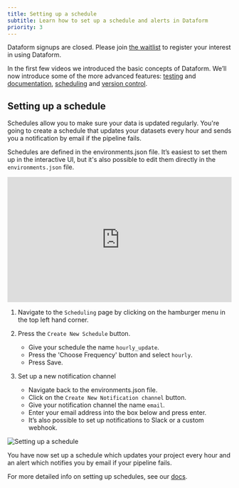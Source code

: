 ```yaml
---
title: Setting up a schedule
subtitle: Learn how to set up a schedule and alerts in Dataform
priority: 3
---
```


<div className="bp3-callout bp3-icon-info-sign bp3-intent-warning" markdown="1">
Dataform signups are closed. Please join
  <a
    target="_blank"
    rel="noopener"
    href="https://forms.gle/YBfHb6CWLD4Kmbd46"
  >the waitlist</a> to register your interest in using Dataform.
</div>

In the first few videos we introduced the basic concepts of Dataform. We’ll now introduce some of the more advanced features: [testing](https://docs.dataform.co/guides/assertions) and [documentation](https://docs.dataform.co/guides/datasets/documentation), [scheduling](https://docs.dataform.co/dataform-web/scheduling) and [version control](https://docs.dataform.co/dataform-web/version-control).

## Setting up a schedule

Schedules allow you to make sure your data is updated regularly. You're going to create a schedule that updates your datasets every hour and sends you a notification by email if the pipeline fails.

Schedules are defined in the environments.json file. It’s easiest to set them up in the interactive UI, but it's also possible to edit them directly in the `environments.json` file.

<div style="position: relative; padding-bottom: 55.93750000000001%; height: 0;"><iframe src="https://www.loom.com/embed/28219ff65f9c4faca1604289c07cae3c" frameborder="0" webkitallowfullscreen mozallowfullscreen allowfullscreen style="position: absolute; top: 0; left: 0; width: 100%; height: 100%;"></iframe></div>

1. Navigate to the `Scheduling` page by clicking on the hamburger menu in the top left hand corner.

2. Press the `Create New Schedule` button.

   - Give your schedule the name `hourly_update`.
   - Press the 'Choose Frequency' button and select `hourly`.
   - Press Save.

3. Set up a new notification channel

   - Navigate back to the environments.json file.
   - Click on the `Create New Notification channel` button.
   - Give your notification channel the name `email`.
   - Enter your email address into the box below and press enter.
   - It’s also possible to set up notifications to Slack or a custom webhook.

<img src="https://assets.dataform.co/getting%20started%20tutorial/schedululing/Screenshot%202020-08-13%20at%2015.54%201%20(1).png" max-width="753"  alt="Setting up a schedule" />

You have now set up a schedule which updates your project every hour and an alert which notifies you by email if your pipeline fails.

For more detailed info on setting up schedules, see our [docs](https://docs.dataform.co/dataform-web/scheduling).
